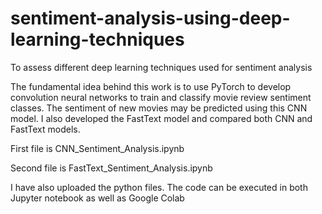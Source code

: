 # sentiment-analysis-using-deep-learning-techniques
To assess different deep learning techniques used for sentiment analysis

The fundamental idea behind this work is to use PyTorch to develop convolution neural networks to train and classify movie review sentiment classes.
The sentiment of new movies may be predicted using this CNN model. I also developed the FastText model and compared both CNN and FastText models.

First file is CNN_Sentiment_Analysis.ipynb

Second file is FastText_Sentiment_Analysis.ipynb

I have also uploaded the python files. The code can be executed in both Jupyter notebook as well as Google Colab
